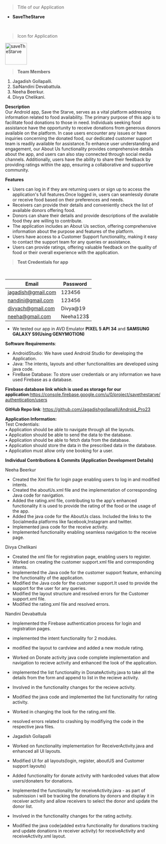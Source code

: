 > Title of our Application
- **SaveTheStarve**
  
<br>

> Icon for Application
  <image src="https://github.com/Jagadishgollapalli/Android_Pro23/assets/77227327/0a868193-c553-4d12-bb30-452b416f8839" style="width:70px; height:70px" alt="saveTheStarve">
<br>

> **Team Members**

1. Jagadish Gollapalli.<br>
2. SaiNandini Devabattula.<br>
3. Neeha Beerkur.<br>
4. Divya Chelikani.<br>

**Description** <br>
Our Android app, Save the Starve, serves as a vital platform addressing information related to food availability. The primary purpose of this app is to facilitate food donations to those in need. Individuals seeking food assistance have the opportunity to receive donations from generous donors available on the platform. In case users encounter any issues or have inquiries concerning the donated food, our dedicated customer support team is readily available for assistance.To enhance user understanding and engagement, our About Us functionality provides comprehensive details about the app, and users can also stay connected through social media channels. Additionally, users have the ability to share their feedback by providing ratings within the app, ensuring a collaborative and supportive community.

**Features**
- Users can log in if they are returning users or sign up to access the application's full features.Once logged in, users can seamlessly donate 
  or receive food based on their preferences and needs.<br>
- Receivers can provide their details and conveniently check the list of available donors offering food.<br>
- Donors can share their details and provide descriptions of the available food they are willing to contribute.<br>
- The application includes an About Us section, offering comprehensive information about the purpose and features of the platform.<br>
- Users have access to a Customer Support functionality, making it easy to contact the support team for any queries or assistance.<br>
- Users can provide ratings, offering valuable feedback on the quality of food or their overall experience with the application.<br>

> **Test Credentials for app**
<br>

| Email               | Password |
|---------------------|----------|
| jagadish@gmail.com  | 123456   |
| nandini@gmail.com   | 123456   |
| divyach@gmail.com   | Divya@19 |
| neeha@gmail.com     | Neeha123$|

- We tested our app in AVD Emulator **PIXEL 5 API 34** and **SAMSUNG GALAXY S9(Using GENYMOTION)**

 **Software Requirements**:<br>
- AndroidStudio: We have used Android Studio for developing the Application.<br>
- Java: The intents, layouts and other functionalities are developed using java code.<br>
- FireBase Database: To store user credentials or any information we have used Firebase as a database.<br>

  
**Firebase database link which is used as storage for our application**:https://console.firebase.google.com/u/0/project/savethestarve/authentication/users

**GitHub Repo link**: https://github.com/Jagadishgollapalli/Android_Pro23

**Application Information:** <br>
Test Credentials:<br>
•	Application should be able to navigate through all the layouts.<br>
•	Application should be able to send the data to the database.<br>
•	Application should be able to fetch data from the database.<br>
•	Application should store the data in the prescribed data in the database.<br>
•	Application must allow only one booking for a user.<br>

  **Individual Contributions & Commits (Application Development Details)** <br>
  
  Neeha Beerkur
  - Created the Xml file for login page enabling users to log in and modified intents. 
  - Created the aboutUs.xml file and the implementation of corresponding Java code for navigation.
  - Added the rating.xml file, contributing to the app's enhanced functionality it is used to provide the rating of the food or the usage of the 
    app.
  - Added the java code for the AboutUs class. Included the links to the Socialmedia platforms like facebook,Instagram and twitter.
  - Implemented java code for the receive activity.
  - Implemented functionality enabling seamless navigation to the receive page.

 Divya Chelikani
  -  Created the xml file for registration page, enabling users to register.<br>
  -  Worked on creating the customer support.xml file and corresponding intents.<br>
  -  Implemented the Java code for the customer support feature, enhancing the functionality of the application.<br>
  -  Modified the Java code for the customer support.It used to provide the support for the user for any queries.<br>
  -  Modified the layout structure and resolved errors for the Customer support.xml file.<br>
  -  Modified the rating.xml file and resolved errors.

 Nandini Devabattula
  -  Implemented the Firebase authentication process for login and registration pages.<br>
  -  implemented the intent functionality for 2 modules. <br>
  -  modified the layout to cardview and added a new module rating.
  -  Worked on Donate activity java code complete implementation and navigation to recieve activity and enhanced the look of the application.<br>
  -  implemented the list functionality in DonateActivity.java to take all the details from the form and append to list in the recieve activity. <br>
  -  Involved in the functionality changes for the recieve activity.<br>
  -  Modified the java code and implemented the list functionality for rating activity.<br>
  -  Worked in changing the look for the rating.xml file.<br>
  -  resolved errors related to crashing by modifiying the code in the respective java files.

 - Jagadish Gollapalli
 - Worked on functionality implementation for ReceiverActivity.java and enhanced all UI layouts.<br>
 - Modified UI for all layouts(login, register, aboutUS and Customer support layouts)<br>
 - Added functionality for donate activity with hardcoded values that allow users/donaters for donations.<br>
 - Implemented the functionality for receiveActivity.java -  as part of submission i will be tracking the donations by donors and display it in receiver activity and allow receivers to select the donor and update the donor list.<br>
 - Involved in the functionality changes for the rating activity.<br>
 - Modified the java code(added extra functionality for donations tracking and update donations in receiver activity) for receiveActivity and receiveActivity.xml layout.
  

  

